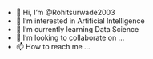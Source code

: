 - 👋 Hi, I’m @Rohitsurwade2003
- 👀 I’m interested in Artificial Intelligence
- 🌱 I’m currently learning Data Science
- 💞️ I’m looking to collaborate on ...
- 📫 How to reach me ...

<!---
Rohitsurwade2003/Rohitsurwade2003 is a ✨ special ✨ repository because its `README.md` (this file) appears on your GitHub profile.
You can click the Preview link to take a look at your changes.
--->
